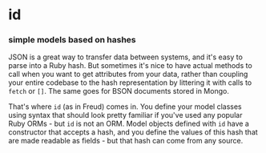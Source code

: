 # id
### simple models based on hashes

JSON is a great way to transfer data between systems, and it's easy to parse into a Ruby hash. But sometimes it's nice to have actual methods to call when you want to get attributes from your data, rather than coupling your entire codebase to the hash representation by littering it with calls to `fetch` or `[]`. The same goes for BSON documents stored in Mongo.

That's where `id` (as in Freud) comes in. You define your model classes using syntax that should look pretty familiar if you've used any popular Ruby ORMs - but `id` is not an ORM. Model objects defined with `id` have a constructor that accepts a hash, and you define the values of this hash that are made readable as fields - but that hash can come from any source.